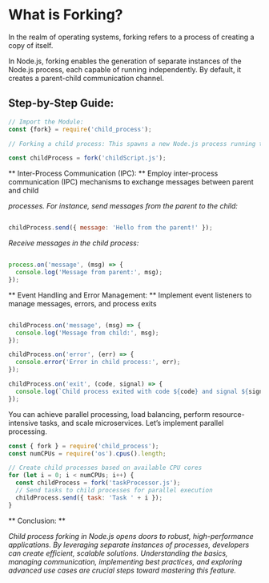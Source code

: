 # What is Forking?

In the realm of operating systems, forking refers to a process of creating a copy of itself. 

In Node.js, forking enables the generation of separate instances of the Node.js process, each capable of running independently. By default, it creates a parent-child communication channel.

## Step-by-Step Guide: 

``` js
// Import the Module:
const {fork} = require('child_process');

// Forking a child process: This spawns a new Node.js process running the specified script.

const childProcess = fork('childScript.js');

```

** Inter-Process Communication (IPC): ** Employ inter-process communication (IPC) mechanisms to exchange messages between parent and child 

*processes. For instance, send messages from the parent to the child:*

``` js

childProcess.send({ message: 'Hello from the parent!' });

```

*Receive messages in the child process:*

``` js

process.on('message', (msg) => {
  console.log('Message from parent:', msg);
});

```

** Event Handling and Error Management: ** Implement event listeners to manage messages, errors, and process exits

``` js

childProcess.on('message', (msg) => {
  console.log('Message from child:', msg);
});

childProcess.on('error', (err) => {
  console.error('Error in child process:', err);
});

childProcess.on('exit', (code, signal) => {
  console.log(`Child process exited with code ${code} and signal ${signal}`);
});

```

You can achieve parallel processing, load balancing, perform resource-intensive tasks, and scale microservices. Let’s implement parallel processing.

``` js
const { fork } = require('child_process');
const numCPUs = require('os').cpus().length;

// Create child processes based on available CPU cores
for (let i = 0; i < numCPUs; i++) {
  const childProcess = fork('taskProcessor.js');
  // Send tasks to child processes for parallel execution
  childProcess.send({ task: 'Task ' + i });
}

```

** Conclusion: **

*Child process forking in Node.js opens doors to robust, high-performance applications. By leveraging separate instances of processes, developers can create efficient, scalable solutions. Understanding the basics, managing communication, implementing best practices, and exploring advanced use cases are crucial steps toward mastering this feature.*
